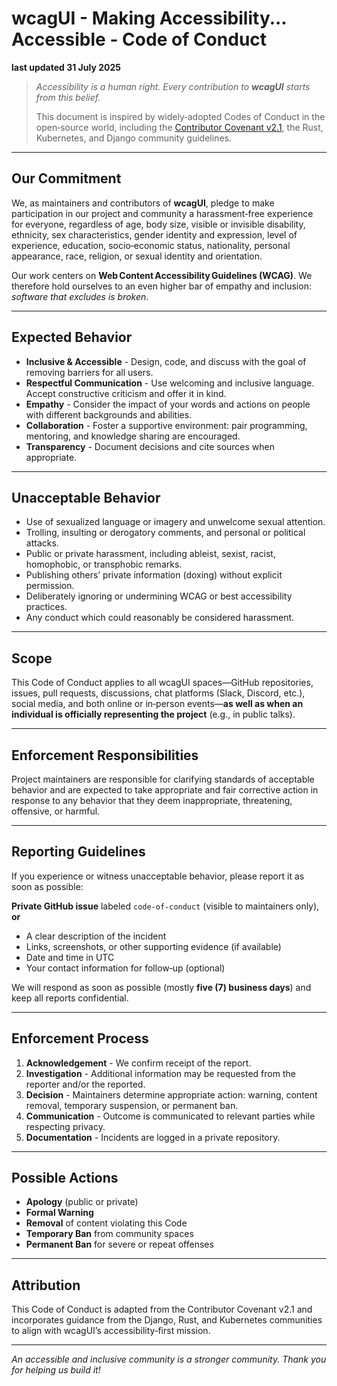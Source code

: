 # wcagUI - Making Accessibility... Accessible - Code of Conduct

**last updated 31 July 2025**

> *Accessibility is a human right. Every contribution to **wcagUI** starts from this belief.*
>
> This document is inspired by widely‑adopted Codes of Conduct in the open‑source world, including the [Contributor Covenant v2.1](https://www.contributor-covenant.org), the Rust, Kubernetes, and Django community guidelines.

---

## Our Commitment

We, as maintainers and contributors of **wcagUI**, pledge to make participation in our project and community a harassment‑free experience for everyone, regardless of age, body size, visible or invisible disability, ethnicity, sex characteristics, gender identity and expression, level of experience, education, socio‑economic status, nationality, personal appearance, race, religion, or sexual identity and orientation.

Our work centers on **Web Content Accessibility Guidelines (WCAG)**. We therefore hold ourselves to an even higher bar of empathy and inclusion: *software that excludes is broken*.

---

## Expected Behavior

* **Inclusive & Accessible** - Design, code, and discuss with the goal of removing barriers for all users.
* **Respectful Communication** - Use welcoming and inclusive language. Accept constructive criticism and offer it in kind.
* **Empathy** - Consider the impact of your words and actions on people with different backgrounds and abilities.
* **Collaboration** - Foster a supportive environment: pair programming, mentoring, and knowledge sharing are encouraged.
* **Transparency** - Document decisions and cite sources when appropriate.

---

## Unacceptable Behavior

* Use of sexualized language or imagery and unwelcome sexual attention.
* Trolling, insulting or derogatory comments, and personal or political attacks.
* Public or private harassment, including ableist, sexist, racist, homophobic, or transphobic remarks.
* Publishing others’ private information (doxing) without explicit permission.
* Deliberately ignoring or undermining WCAG or best accessibility practices.
* Any conduct which could reasonably be considered harassment.

---

## Scope

This Code of Conduct applies to all wcagUI spaces—GitHub repositories, issues, pull requests, discussions, chat platforms (Slack, Discord, etc.), social media, and both online or in‑person events—**as well as when an individual is officially representing the project** (e.g., in public talks).

---

## Enforcement Responsibilities

Project maintainers are responsible for clarifying standards of acceptable behavior and are expected to take appropriate and fair corrective action in response to any behavior that they deem inappropriate, threatening, offensive, or harmful.

---

## Reporting Guidelines

If you experience or witness unacceptable behavior, please report it as soon as possible:

**Private GitHub issue** labeled `code‑of‑conduct` (visible to maintainers only), **or**

   * A clear description of the incident
   * Links, screenshots, or other supporting evidence (if available)
   * Date and time in UTC
   * Your contact information for follow‑up (optional)

We will respond as soon as possible (mostly **five (7) business days**) and keep all reports confidential.

---

## Enforcement Process

1. **Acknowledgement** - We confirm receipt of the report.
2. **Investigation** - Additional information may be requested from the reporter and/or the reported.
3. **Decision** - Maintain­ers determine appropriate action: warning, content removal, temporary suspension, or permanent ban.
4. **Communication** - Outcome is communicated to relevant parties while respecting privacy.
5. **Documentation** - Incidents are logged in a private repository.

---

## Possible Actions

* **Apology** (public or private)
* **Formal Warning**
* **Removal** of content violating this Code
* **Temporary Ban** from community spaces
* **Permanent Ban** for severe or repeat offenses

---

## Attribution

This Code of Conduct is adapted from the Contributor Covenant v2.1 and incorporates guidance from the Django, Rust, and Kubernetes communities to align with wcagUI’s accessibility‑first mission.

---

*An accessible and inclusive community is a stronger community. Thank you for helping us build it!*
